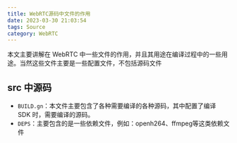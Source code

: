 ```yaml
---
title: WebRTC源码中文件的作用
date: 2023-03-30 21:03:54
tags: Source
category: WebRTC
---
```


本文主要讲解在 WebRTC 中一些文件的作用，并且其用途在编译过程中的一些用途。当然这些文件主要是一些配置文件，不包括源码文件

## src 中源码

+ `BUILD.gn`：本文件主要包含了各种需要编译的各种源码，其中配置了编译 SDK 时，需要编译的源码。
+ `DEPS`：主要包含的是一些依赖文件，例如：openh264、ffmpeg等这类依赖文件
